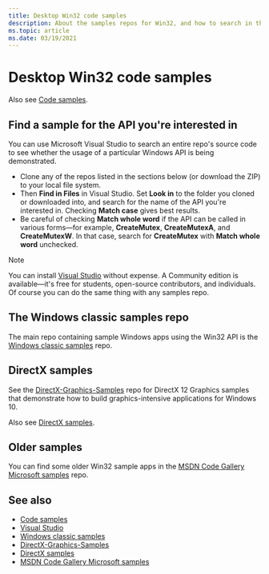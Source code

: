 ```yaml
---
title: Desktop Win32 code samples
description: About the samples repos for Win32, and how to search in them.
ms.topic: article
ms.date: 03/19/2021
---
```


# Desktop Win32 code samples

Also see [Code samples](https://developer.microsoft.com/windows/samples/).

## Find a sample for the API you're interested in

You can use Microsoft Visual Studio to search an entire repo's source code to see whether the usage of a particular Windows API is being demonstrated.

* Clone any of the repos listed in the sections below (or download the ZIP) to your local file system.
* Then **Find in Files** in Visual Studio. Set **Look in** to the folder you cloned or downloaded into, and search for the name of the API you're interested in. Checking **Match case** gives best results.
* Be careful of checking **Match whole word** if the API can be called in various forms&mdash;for example, **CreateMutex**, **CreateMutexA**, and **CreateMutexW**. In that case, search for **CreateMutex** with **Match whole word** unchecked.

> [!NOTE]
> You can install [Visual Studio](https://visualstudio.microsoft.com/downloads/) without expense. A Community edition is available&mdash;it's free for students, open-source contributors, and individuals. Of course you can do the same thing with any samples repo.

## The Windows classic samples repo

The main repo containing sample Windows apps using the Win32 API is the [Windows classic samples](https://github.com/Microsoft/Windows-classic-samples) repo.

## DirectX samples

See the [DirectX-Graphics-Samples](https://github.com/Microsoft/DirectX-Graphics-Samples) repo for DirectX 12 Graphics samples that demonstrate how to build graphics-intensive applications for Windows 10.

Also see [DirectX samples](/windows/uwp/gaming/directx-samples).

## Older samples

You can find some older Win32 sample apps in the [MSDN Code Gallery Microsoft samples](https://github.com/microsoftarchive/msdn-code-gallery-microsoft/tree/master/Official%20Windows%20Platform%20Sample/Windows%208.1%20desktop%20samples/%5BC%2B%2B%5D-Windows%208.1%20desktop%20samples) repo.

## See also

* [Code samples](https://developer.microsoft.com/windows/samples/)
* [Visual Studio](https://visualstudio.microsoft.com/downloads/)
* [Windows classic samples](https://github.com/Microsoft/Windows-classic-samples)
* [DirectX-Graphics-Samples](https://github.com/Microsoft/DirectX-Graphics-Samples)
* [DirectX samples](/windows/uwp/gaming/directx-samples)
* [MSDN Code Gallery Microsoft samples](https://github.com/microsoftarchive/msdn-code-gallery-microsoft)
